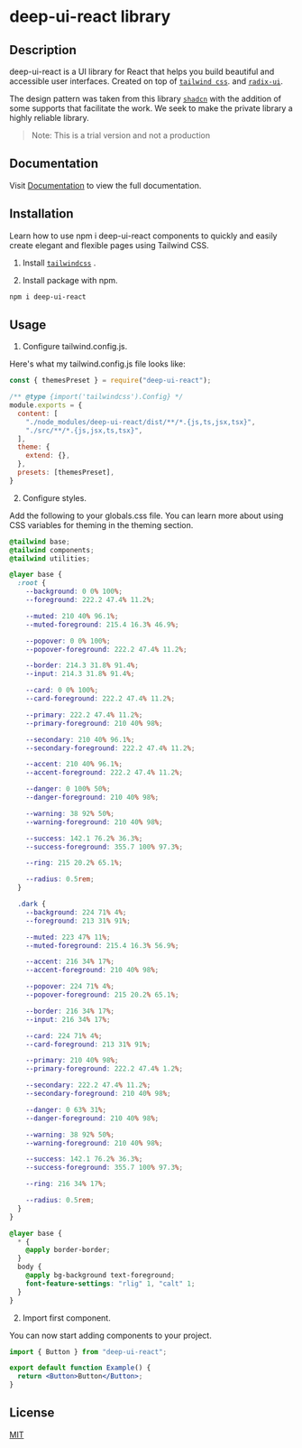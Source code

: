 # deep-ui-react library

## Description

deep-ui-react is a UI library for React that helps you build beautiful and accessible user interfaces. Created on top of [`tailwind css`](https://tailwindcss.com). and [`radix-ui`](https://www.radix-ui.com/primitives).

The design pattern was taken from this library [`shadcn`](https://ui.shadcn.com/) with the addition of some supports that facilitate the work. We seek to make the private library a highly reliable library.

>Note: This is a trial version and not a production

## Documentation

Visit  [Documentation](https://deep-ui-one.vercel.app/) to view the full documentation.

## Installation

Learn how to use npm i deep-ui-react components to quickly and easily create elegant and flexible pages using Tailwind CSS.

1. Install [`tailwindcss`](https://tailwindcss.com/docs/installation) .

2. Install package with npm.

```bash
npm i deep-ui-react
```

## Usage

1. Configure tailwind.config.js.

Here's what my tailwind.config.js file looks like:

```js
const { themesPreset } = require("deep-ui-react");

/** @type {import('tailwindcss').Config} */
module.exports = {
  content: [
    "./node_modules/deep-ui-react/dist/**/*.{js,ts,jsx,tsx}",
    "./src/**/*.{js,jsx,ts,tsx}",
  ],
  theme: {
    extend: {},
  },
  presets: [themesPreset],
}
```

2. Configure styles.

Add the following to your globals.css file. You can learn more about using CSS variables for theming in the theming section.

```css
@tailwind base;
@tailwind components;
@tailwind utilities;

@layer base {
  :root {
    --background: 0 0% 100%;
    --foreground: 222.2 47.4% 11.2%;

    --muted: 210 40% 96.1%;
    --muted-foreground: 215.4 16.3% 46.9%;

    --popover: 0 0% 100%;
    --popover-foreground: 222.2 47.4% 11.2%;

    --border: 214.3 31.8% 91.4%;
    --input: 214.3 31.8% 91.4%;

    --card: 0 0% 100%;
    --card-foreground: 222.2 47.4% 11.2%;

    --primary: 222.2 47.4% 11.2%;
    --primary-foreground: 210 40% 98%;

    --secondary: 210 40% 96.1%;
    --secondary-foreground: 222.2 47.4% 11.2%;

    --accent: 210 40% 96.1%;
    --accent-foreground: 222.2 47.4% 11.2%;

    --danger: 0 100% 50%;
    --danger-foreground: 210 40% 98%;

    --warning: 38 92% 50%;
    --warning-foreground: 210 40% 98%;

    --success: 142.1 76.2% 36.3%;
    --success-foreground: 355.7 100% 97.3%;

    --ring: 215 20.2% 65.1%;

    --radius: 0.5rem;
  }

  .dark {
    --background: 224 71% 4%;
    --foreground: 213 31% 91%;

    --muted: 223 47% 11%;
    --muted-foreground: 215.4 16.3% 56.9%;

    --accent: 216 34% 17%;
    --accent-foreground: 210 40% 98%;

    --popover: 224 71% 4%;
    --popover-foreground: 215 20.2% 65.1%;

    --border: 216 34% 17%;
    --input: 216 34% 17%;

    --card: 224 71% 4%;
    --card-foreground: 213 31% 91%;

    --primary: 210 40% 98%;
    --primary-foreground: 222.2 47.4% 1.2%;

    --secondary: 222.2 47.4% 11.2%;
    --secondary-foreground: 210 40% 98%;

    --danger: 0 63% 31%;
    --danger-foreground: 210 40% 98%;

    --warning: 38 92% 50%;
    --warning-foreground: 210 40% 98%;

    --success: 142.1 76.2% 36.3%;
    --success-foreground: 355.7 100% 97.3%;

    --ring: 216 34% 17%;

    --radius: 0.5rem;
  }
}

@layer base {
  * {
    @apply border-border;
  }
  body {
    @apply bg-background text-foreground;
    font-feature-settings: "rlig" 1, "calt" 1;
  }
}
```

2. Import first component.

You can now start adding components to your project.

```jsx
import { Button } from "deep-ui-react";

export default function Example() {
  return <Button>Button</Button>;
}
```

## License

[MIT](https://choosealicense.com/licenses/mit/)
